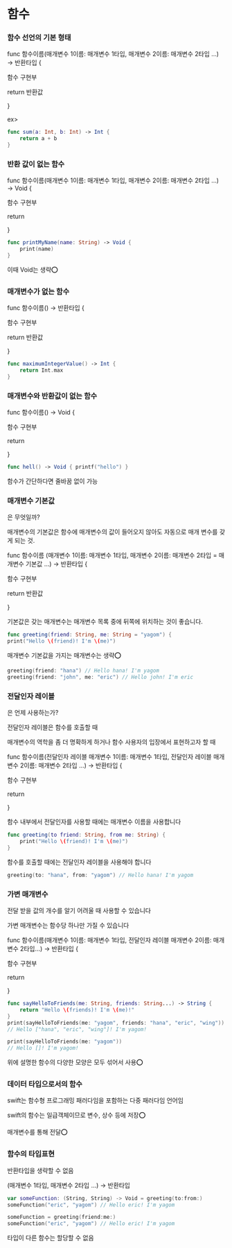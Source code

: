 # 함수

### 함수 선언의 기본 형태

func 함수이름(매개변수 1이름: 매개변수 1타입, 매개변수 2이름: 매개변수 2타입 …) → 반환타입 {

함수 구현부

return 반환값

}

ex>

```swift
func sum(a: Int, b: Int) -> Int {
	return a + b
}
```

### 반환 값이 없는 함수

func 함수이름(매개변수 1이름: 매개변수 1타입, 매개변수 2이름: 매개변수 2타입 …) → Void {

함수 구현부

return 

}

```swift
func printMyName(name: String) -> Void {
	print(name)
}
```

이때 Void는 생략⭕

### 매개변수가 없는 함수

func 함수이름() → 반환타입 {

함수 구현부

return 반환값

}

```swift
func maximumIntegerValue() -> Int {
	return Int.max
}
```

### 매개변수와 반환값이 없는 함수

func 함수이름() → Void {

함수 구현부

return

}

```swift
func hell() -> Void { printf("hello") }
```

함수가 간단하다면 줄바꿈 없이 가능

### 매개변수 기본값

은 무엇일까?

매개변수의 기본값은 함수에 매개변수의 값이 들어오지 않아도 자동으로 매개 변수를 갖게 되는 것.

func 함수이름 (매개변수 1이름: 매개변수 1타입, 매개변수 2이름: 매개변수 2타입 = 매개변수 기본값 …) → 반환타입 {

함수 구현부

return 반환값

}

기본값은 갖는 매개변수는 매개변수 목록 중에 뒤쪽에 위치하는 것이 좋습니다.

```swift
func greeting(friend: String, me: String = "yagom") {
print("Hello \(friend)! I'm \(me)")
```

매개변수 기본값을 가지는 매개변수는 생략⭕

```swift
greeting(friend: "hana") // Hello hana! I'm yagom
greeting(friend: "john", me: "eric") // Hello john! I'm eric
```

### 전달인자 레이블

은 언제 사용하는가?

전달인자 레이블은 함수를 호출할 때

매개변수의 역학을 좀 더 명확하게 하거나 함수 사용자의 입장에서 표현하고자 할 때 

func 함수이름(전달인자 레이블 매개변수 1이름: 매개변수 1타입, 전달인자 레이블 매개변수 2이름: 매개변수 2타입 …) → 반환타입 {

함수 구현부

return

}

함수 내부에서 전달인자를 사용할 때에는 매개변수 이름을 사용합니다

```swift
func greeting(to friend: String, from me: String) {
	print("Hello \(friend)! I'm \(me)")
}
```

함수를 호출할 때에는 전달인자 레이블을 사용해야 합니다

```swift
greeting(to: "hana", from: "yagom") // Hello hana! I'm yagom
```

### 가변 매개변수

전달 받을 값의 개수를 알기 어려울 때 사용할 수 있습니다

가변 매개변수는 함수당 하나만 가질 수 있습니다

func 함수이름(매개변수 1이름: 매개변수 1타입, 전달인자 레이블 매개변수 2이름: 매개변수 2타입…) → 반환타입 {

함수 구현부

return

}

```swift
func sayHelloToFriends(me: String, friends: String...) -> String {
	return "Hello \(friends)! I'm \(me)!"
}
print(sayHelloToFriends(me: "yagom", friends: "hana", "eric", "wing"))
// Hello ["hana", "eric", "wing"]! I'm yagom!

print(sayHelloToFriends(me: "yagom"))
// Hello []! I'm yagom!
```

위에 설명한 함수의 다양한 모양은 모두 섞어서 사용⭕

### 데이터 타입으로서의 함수

swift는 함수형 프로그래밍 패러다임을 포함하는 다중 패러다임 언어임

swift의 함수는 일급객체이므로 변수, 상수 등에 저장⭕

매개변수를 통해 전달⭕

### 함수의 타입표현

반환타입을 생략할 수 없음

(매개변수 1타입, 매개변수 2타입 …) → 반환타입

```swift
var someFunction: (String, String) -> Void = greeting(to:from:)
someFunction("eric", "yagom") // Hello eric! I'm yagom

someFunction = greeting(friend:me:)
someFunction("eric", "yagom") // Hello eric! I'm yagom
```

타입이 다른 함수는 할당할 수 없음